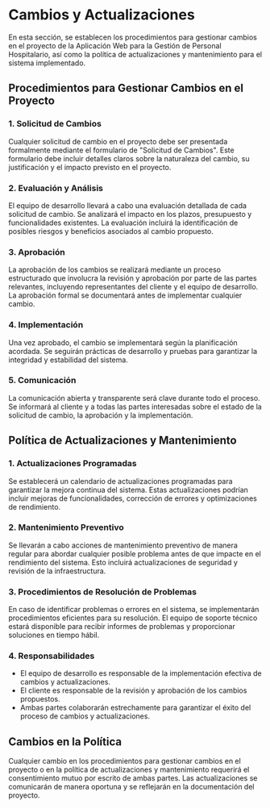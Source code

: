 # Cambios y Actualizaciones

En esta sección, se establecen los procedimientos para gestionar cambios en el proyecto de la Aplicación Web para la Gestión de Personal Hospitalario, así como la política de actualizaciones y mantenimiento para el sistema implementado.

## Procedimientos para Gestionar Cambios en el Proyecto

### 1. Solicitud de Cambios

Cualquier solicitud de cambio en el proyecto debe ser presentada formalmente mediante el formulario de "Solicitud de Cambios". Este formulario debe incluir detalles claros sobre la naturaleza del cambio, su justificación y el impacto previsto en el proyecto.

### 2. Evaluación y Análisis

El equipo de desarrollo llevará a cabo una evaluación detallada de cada solicitud de cambio. Se analizará el impacto en los plazos, presupuesto y funcionalidades existentes. La evaluación incluirá la identificación de posibles riesgos y beneficios asociados al cambio propuesto.

### 3. Aprobación

La aprobación de los cambios se realizará mediante un proceso estructurado que involucra la revisión y aprobación por parte de las partes relevantes, incluyendo representantes del cliente y el equipo de desarrollo. La aprobación formal se documentará antes de implementar cualquier cambio.

### 4. Implementación

Una vez aprobado, el cambio se implementará según la planificación acordada. Se seguirán prácticas de desarrollo y pruebas para garantizar la integridad y estabilidad del sistema.

### 5. Comunicación

La comunicación abierta y transparente será clave durante todo el proceso. Se informará al cliente y a todas las partes interesadas sobre el estado de la solicitud de cambio, la aprobación y la implementación.

## Política de Actualizaciones y Mantenimiento

### 1. Actualizaciones Programadas

Se establecerá un calendario de actualizaciones programadas para garantizar la mejora continua del sistema. Estas actualizaciones podrían incluir mejoras de funcionalidades, corrección de errores y optimizaciones de rendimiento.

### 2. Mantenimiento Preventivo

Se llevarán a cabo acciones de mantenimiento preventivo de manera regular para abordar cualquier posible problema antes de que impacte en el rendimiento del sistema. Esto incluirá actualizaciones de seguridad y revisión de la infraestructura.

### 3. Procedimientos de Resolución de Problemas

En caso de identificar problemas o errores en el sistema, se implementarán procedimientos eficientes para su resolución. El equipo de soporte técnico estará disponible para recibir informes de problemas y proporcionar soluciones en tiempo hábil.

### 4. Responsabilidades

- El equipo de desarrollo es responsable de la implementación efectiva de cambios y actualizaciones.
- El cliente es responsable de la revisión y aprobación de los cambios propuestos.
- Ambas partes colaborarán estrechamente para garantizar el éxito del proceso de cambios y actualizaciones.

## Cambios en la Política

Cualquier cambio en los procedimientos para gestionar cambios en el proyecto o en la política de actualizaciones y mantenimiento requerirá el consentimiento mutuo por escrito de ambas partes. Las actualizaciones se comunicarán de manera oportuna y se reflejarán en la documentación del proyecto.
